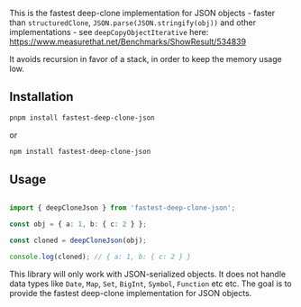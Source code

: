 This is the fastest deep-clone implementation for JSON objects - faster than `structuredClone`, `JSON.parse(JSON.stringify(obj))` and other implementations - see `deepCopyObjectIterative` here: https://www.measurethat.net/Benchmarks/ShowResult/534839

It avoids recursion in favor of a stack, in order to keep the memory usage low.

## Installation

```bash
pnpm install fastest-deep-clone-json
```
or

```bash
npm install fastest-deep-clone-json
```

## Usage

```ts

import { deepCloneJson } from 'fastest-deep-clone-json';

const obj = { a: 1, b: { c: 2 } };

const cloned = deepCloneJson(obj);

console.log(cloned); // { a: 1, b: { c: 2 } }
```

This library will only work with JSON-serialized objects. It does not handle data types like `Date`, `Map`, `Set`, `BigInt`, `Symbol`, `Function` etc etc. The goal is to provide the fastest deep-clone implementation for JSON objects.
